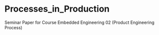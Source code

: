 # Processes_in_Production
Seminar Paper for Course Embedded Engineering 02 (Product Engineering Process)
